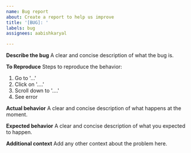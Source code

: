 ```yaml
---
name: Bug report
about: Create a report to help us improve
title: '[BUG]: '
labels: bug
assignees: aabishkaryal

---
```


**Describe the bug**
A clear and concise description of what the bug is.

**To Reproduce**
Steps to reproduce the behavior:
1. Go to '...'
2. Click on '....'
3. Scroll down to '....'
4. See error

**Actual behavior**
A clear and concise description of what happens at the moment.

**Expected behavior**
A clear and concise description of what you expected to happen.

**Additional context**
Add any other context about the problem here.